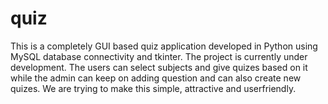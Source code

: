 # quiz
This is a completely GUI based quiz application developed in Python using MySQL database connectivity and tkinter.
The project is currently under development.
The users can select subjects and give quizes based on it while the admin can keep on adding question and can also create new quizes.
We are trying to make this simple, attractive and userfriendly.
